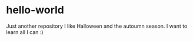 # hello-world
Just another repository
I like Halloween and the autoumn season. I want to learn all I can :)
